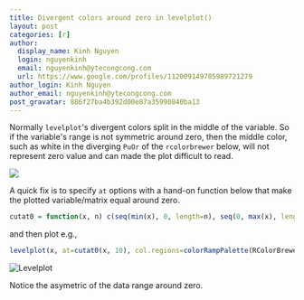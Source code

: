 ```yaml
---
title: Divergent colors around zero in levelplot()
layout: post
categories: [r]
author:
  display_name: Kinh Nguyen
  login: nguyenkinh
  email: nguyenkinh@ytecongcong.com
  url: https://www.google.com/profiles/112009149785989721279
author_login: Kinh Nguyen
author_email: nguyenkinh@ytecongcong.com
post_gravatar: 886f27ba4b392d00e87a35990840ba13
---
```


Normally `levelplot`'s divergent colors split in the middle of the variable. So if the variable's range is not symmetric around zero, then the middle color, such as white in the diverging `PuOr` of the `rcolorbrewer` below, will not represent zero value and can made the plot difficult to read.

![](https://i.imgur.com/XEjVcG9.png)

A quick fix is to specify `at` options with a hand-on function below that make the plotted variable/matrix equal around zero. 

```r
cutat0 = function(x, n) c(seq(min(x), 0, length=n), seq(0, max(x), length=n))[-n]
```

and then plot e.g.,

```r
levelplot(x, at=cutat0(x, 10), col.regions=colorRampPalette(RColorBrewer::brewer.pal(8, 'RdGy')))
```

![Levelplot](https://i.imgur.com/NI0127R.png)

Notice the asymetric of the data range around zero.

